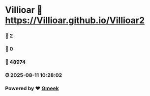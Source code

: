 # Villioar :link: https://Villioar.github.io/Villioar2 
### :page_facing_up: [2](https://Villioar.github.io/Villioar2/tag.html) 
### :speech_balloon: 0 
### :hibiscus: 48974 
### :alarm_clock: 2025-08-11 10:28:02 
### Powered by :heart: [Gmeek](https://github.com/Meekdai/Gmeek)
